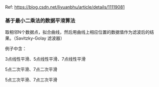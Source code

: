 Ref: https://blog.csdn.net/liyuanbhu/article/details/11119081

### 基于最小二乘法的数据平滑算法

取相邻N个数据点，拟合曲线，然后用曲线上相应位置的数据值作为滤波后的结果。（Savitzky-Golay 滤波器）

例子中含：

3点线性平滑、5点线性平滑、7点线性平滑

5点二次平滑、7点二次平滑

5点三次平滑、7点三次平滑